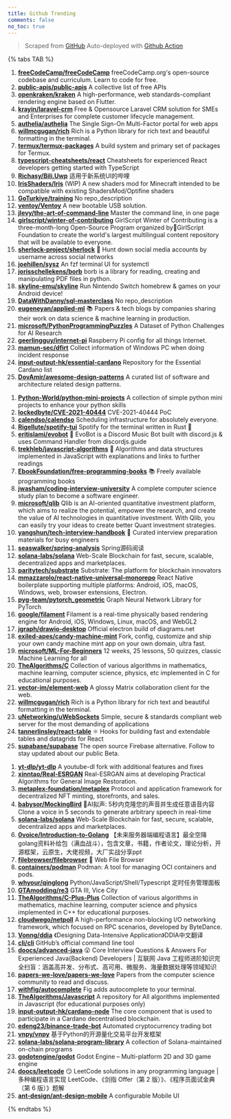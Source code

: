 ```yaml
---
title: Github Trending
comments: false
no_toc: true
---
```


> Scraped from [GitHub](https://github.com/trending)
Auto-deployed with [Github Action](https://docs.github.com/en/actions)

{% tabs TAB %}
<!-- tab Daily -->
1. [**freeCodeCamp/freeCodeCamp**](https://github.com/freeCodeCamp/freeCodeCamp)
freeCodeCamp.org's open-source codebase and curriculum. Learn to code for free.
2. [**public-apis/public-apis**](https://github.com/public-apis/public-apis)
A collective list of free APIs
3. [**openkraken/kraken**](https://github.com/openkraken/kraken)
A high-performance, web standards-compliant rendering engine based on Flutter.
4. [**krayin/laravel-crm**](https://github.com/krayin/laravel-crm)
Free & Opensource Laravel CRM solution for SMEs and Enterprises for complete customer lifecycle management.
5. [**authelia/authelia**](https://github.com/authelia/authelia)
The Single Sign-On Multi-Factor portal for web apps
6. [**willmcgugan/rich**](https://github.com/willmcgugan/rich)
Rich is a Python library for rich text and beautiful formatting in the terminal.
7. [**termux/termux-packages**](https://github.com/termux/termux-packages)
A build system and primary set of packages for Termux.
8. [**typescript-cheatsheets/react**](https://github.com/typescript-cheatsheets/react)
Cheatsheets for experienced React developers getting started with TypeScript
9. [**Richasy/Bili.Uwp**](https://github.com/Richasy/Bili.Uwp)
适用于新系统UI的哔哩
10. [**IrisShaders/Iris**](https://github.com/IrisShaders/Iris)
(WIP) A new shaders mod for Minecraft intended to be compatible with existing ShadersMod/Optifine shaders
11. [**GoTurkiye/training**](https://github.com/GoTurkiye/training)
No repo_description
12. [**ventoy/Ventoy**](https://github.com/ventoy/Ventoy)
A new bootable USB solution.
13. [**jlevy/the-art-of-command-line**](https://github.com/jlevy/the-art-of-command-line)
Master the command line, in one page
14. [**girlscript/winter-of-contributing**](https://github.com/girlscript/winter-of-contributing)
GirlScript Winter of Contributing is a three-month-long Open-Source Program organized by🧡GirlScript Foundation to create the world's largest multilingual content repository that will be available to everyone.
15. [**sherlock-project/sherlock**](https://github.com/sherlock-project/sherlock)
🔎 Hunt down social media accounts by username across social networks
16. [**joehillen/sysz**](https://github.com/joehillen/sysz)
An fzf terminal UI for systemctl
17. [**jorisschellekens/borb**](https://github.com/jorisschellekens/borb)
borb is a library for reading, creating and manipulating PDF files in python.
18. [**skyline-emu/skyline**](https://github.com/skyline-emu/skyline)
Run Nintendo Switch homebrew & games on your Android device!
19. [**DataWithDanny/sql-masterclass**](https://github.com/DataWithDanny/sql-masterclass)
No repo_description
20. [**eugeneyan/applied-ml**](https://github.com/eugeneyan/applied-ml)
📚 Papers & tech blogs by companies sharing their work on data science & machine learning in production.
21. [**microsoft/PythonProgrammingPuzzles**](https://github.com/microsoft/PythonProgrammingPuzzles)
A Dataset of Python Challenges for AI Research
22. [**geerlingguy/internet-pi**](https://github.com/geerlingguy/internet-pi)
Raspberry Pi config for all things Internet.
23. [**mamun-sec/dfirt**](https://github.com/mamun-sec/dfirt)
Collect information of Windows PC when doing incident response
24. [**input-output-hk/essential-cardano**](https://github.com/input-output-hk/essential-cardano)
Repository for the Essential Cardano list
25. [**DovAmir/awesome-design-patterns**](https://github.com/DovAmir/awesome-design-patterns)
A curated list of software and architecture related design patterns.
<!-- endtab -->
<!-- tab Weekly -->
1. [**Python-World/python-mini-projects**](https://github.com/Python-World/python-mini-projects)
A collection of simple python mini projects to enhance your python skills
2. [**lockedbyte/CVE-2021-40444**](https://github.com/lockedbyte/CVE-2021-40444)
CVE-2021-40444 PoC
3. [**calendso/calendso**](https://github.com/calendso/calendso)
Scheduling infrastructure for absolutely everyone.
4. [**Rigellute/spotify-tui**](https://github.com/Rigellute/spotify-tui)
Spotify for the terminal written in Rust 🚀
5. [**eritislami/evobot**](https://github.com/eritislami/evobot)
🤖 EvoBot is a Discord Music Bot built with discord.js & uses Command Handler from discordjs.guide
6. [**trekhleb/javascript-algorithms**](https://github.com/trekhleb/javascript-algorithms)
📝 Algorithms and data structures implemented in JavaScript with explanations and links to further readings
7. [**EbookFoundation/free-programming-books**](https://github.com/EbookFoundation/free-programming-books)
📚 Freely available programming books
8. [**jwasham/coding-interview-university**](https://github.com/jwasham/coding-interview-university)
A complete computer science study plan to become a software engineer.
9. [**microsoft/qlib**](https://github.com/microsoft/qlib)
Qlib is an AI-oriented quantitative investment platform, which aims to realize the potential, empower the research, and create the value of AI technologies in quantitative investment. With Qlib, you can easily try your ideas to create better Quant investment strategies.
10. [**yangshun/tech-interview-handbook**](https://github.com/yangshun/tech-interview-handbook)
💯 Curated interview preparation materials for busy engineers
11. [**seaswalker/spring-analysis**](https://github.com/seaswalker/spring-analysis)
Spring源码阅读
12. [**solana-labs/solana**](https://github.com/solana-labs/solana)
Web-Scale Blockchain for fast, secure, scalable, decentralized apps and marketplaces.
13. [**paritytech/substrate**](https://github.com/paritytech/substrate)
Substrate: The platform for blockchain innovators
14. [**mmazzarolo/react-native-universal-monorepo**](https://github.com/mmazzarolo/react-native-universal-monorepo)
React Native boilerplate supporting multiple platforms: Android, iOS, macOS, Windows, web, browser extensions, Electron.
15. [**pyg-team/pytorch_geometric**](https://github.com/pyg-team/pytorch_geometric)
Graph Neural Network Library for PyTorch
16. [**google/filament**](https://github.com/google/filament)
Filament is a real-time physically based rendering engine for Android, iOS, Windows, Linux, macOS, and WebGL2
17. [**jgraph/drawio-desktop**](https://github.com/jgraph/drawio-desktop)
Official electron build of diagrams.net
18. [**exiled-apes/candy-machine-mint**](https://github.com/exiled-apes/candy-machine-mint)
Fork, config, customize and ship your own candy machine mint app on your own domain, ultra fast.
19. [**microsoft/ML-For-Beginners**](https://github.com/microsoft/ML-For-Beginners)
12 weeks, 25 lessons, 50 quizzes, classic Machine Learning for all
20. [**TheAlgorithms/C**](https://github.com/TheAlgorithms/C)
Collection of various algorithms in mathematics, machine learning, computer science, physics, etc implemented in C for educational purposes.
21. [**vector-im/element-web**](https://github.com/vector-im/element-web)
A glossy Matrix collaboration client for the web.
22. [**willmcgugan/rich**](https://github.com/willmcgugan/rich)
Rich is a Python library for rich text and beautiful formatting in the terminal.
23. [**uNetworking/uWebSockets**](https://github.com/uNetworking/uWebSockets)
Simple, secure & standards compliant web server for the most demanding of applications
24. [**tannerlinsley/react-table**](https://github.com/tannerlinsley/react-table)
⚛️ Hooks for building fast and extendable tables and datagrids for React
25. [**supabase/supabase**](https://github.com/supabase/supabase)
The open source Firebase alternative. Follow to stay updated about our public Beta.
<!-- endtab -->
<!-- tab Monthly -->
1. [**yt-dlp/yt-dlp**](https://github.com/yt-dlp/yt-dlp)
A youtube-dl fork with additional features and fixes
2. [**xinntao/Real-ESRGAN**](https://github.com/xinntao/Real-ESRGAN)
Real-ESRGAN aims at developing Practical Algorithms for General Image Restoration.
3. [**metaplex-foundation/metaplex**](https://github.com/metaplex-foundation/metaplex)
Protocol and application framework for decentralized NFT minting, storefronts, and sales.
4. [**babysor/MockingBird**](https://github.com/babysor/MockingBird)
🚀AI拟声: 5秒内克隆您的声音并生成任意语音内容 Clone a voice in 5 seconds to generate arbitrary speech in real-time
5. [**solana-labs/solana**](https://github.com/solana-labs/solana)
Web-Scale Blockchain for fast, secure, scalable, decentralized apps and marketplaces.
6. [**0voice/Introduction-to-Golang**](https://github.com/0voice/Introduction-to-Golang)
【未来服务器端编程语言】最全空降golang资料补给包（满血战斗），包含文章，书籍，作者论文，理论分析，开源框架，云原生，大佬视频，大厂实战分享ppt
7. [**filebrowser/filebrowser**](https://github.com/filebrowser/filebrowser)
📂 Web File Browser
8. [**containers/podman**](https://github.com/containers/podman)
Podman: A tool for managing OCI containers and pods.
9. [**whyour/qinglong**](https://github.com/whyour/qinglong)
Python/JavaScript/Shell/Typescript 定时任务管理面板
10. [**GTAmodding/re3**](https://github.com/GTAmodding/re3)
GTA III, Vice City
11. [**TheAlgorithms/C-Plus-Plus**](https://github.com/TheAlgorithms/C-Plus-Plus)
Collection of various algorithms in mathematics, machine learning, computer science and physics implemented in C++ for educational purposes.
12. [**cloudwego/netpoll**](https://github.com/cloudwego/netpoll)
A high-performance non-blocking I/O networking framework, which focused on RPC scenarios, developed by ByteDance.
13. [**Vonng/ddia**](https://github.com/Vonng/ddia)
《Designing Data-Intensive Application》DDIA中文翻译
14. [**cli/cli**](https://github.com/cli/cli)
GitHub’s official command line tool
15. [**doocs/advanced-java**](https://github.com/doocs/advanced-java)
😮 Core Interview Questions & Answers For Experienced Java(Backend) Developers | 互联网 Java 工程师进阶知识完全扫盲：涵盖高并发、分布式、高可用、微服务、海量数据处理等领域知识
16. [**papers-we-love/papers-we-love**](https://github.com/papers-we-love/papers-we-love)
Papers from the computer science community to read and discuss.
17. [**withfig/autocomplete**](https://github.com/withfig/autocomplete)
Fig adds autocomplete to your terminal.
18. [**TheAlgorithms/Javascript**](https://github.com/TheAlgorithms/Javascript)
A repository for All algorithms implemented in Javascript (for educational purposes only)
19. [**input-output-hk/cardano-node**](https://github.com/input-output-hk/cardano-node)
The core component that is used to participate in a Cardano decentralised blockchain.
20. [**edeng23/binance-trade-bot**](https://github.com/edeng23/binance-trade-bot)
Automated cryptocurrency trading bot
21. [**vnpy/vnpy**](https://github.com/vnpy/vnpy)
基于Python的开源量化交易平台开发框架
22. [**solana-labs/solana-program-library**](https://github.com/solana-labs/solana-program-library)
A collection of Solana-maintained on-chain programs
23. [**godotengine/godot**](https://github.com/godotengine/godot)
Godot Engine – Multi-platform 2D and 3D game engine
24. [**doocs/leetcode**](https://github.com/doocs/leetcode)
😏 LeetCode solutions in any programming language | 多种编程语言实现 LeetCode、《剑指 Offer（第 2 版）》、《程序员面试金典（第 6 版）》题解
25. [**ant-design/ant-design-mobile**](https://github.com/ant-design/ant-design-mobile)
A configurable Mobile UI
<!-- endtab -->
{% endtabs %}
